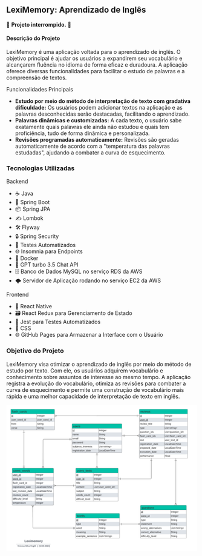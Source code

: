 ## LexiMemory: Aprendizado de Inglês

🚧 **Projeto interrompido.** 🚧

#### Descrição do Projeto
LexiMemory é uma aplicação voltada para o aprendizado de inglês. O objetivo principal é ajudar os usuários a expandirem seu vocabulário e alcançarem fluência no idioma de forma eficaz e duradoura. A aplicação oferece diversas funcionalidades para facilitar o estudo de palavras e a compreensão de textos.

Funcionalidades Principais
- **Estudo por meio do método de interpretação de texto com gradativa dificuldade:** Os usuários podem adicionar textos na aplicação e as palavras desconhecidas serão destacadas, facilitando o aprendizado.
- **Palavras dinâmicas e customizadas:** A cada texto, o usuário sabe exatamente quais palavras ele ainda não estudou e quais tem proficiência, tudo de forma dinâmica e personalizada.
- **Revisões programadas automaticamente:** Revisões são geradas automaticamente de acordo com a "temperatura das palavras estudadas", ajudando a combater a curva de esquecimento.

### Tecnologias Utilizadas

Backend
- ☕ Java
- 🚀 Spring Boot
- 📦 Spring JPA
- ✍️ Lombok
- 🛠️ Flyway
- 🔒 Spring Security
- 🧪 Testes Automatizados
- 🌐 Insomnia para Endpoints
- 🐳 Docker
- 🤖 GPT turbo 3.5 Chat API
- 🗄️ Banco de Dados MySQL no serviço RDS da AWS
- 🌩️ Servidor de Aplicação rodando no serviço EC2 da AWS

Frontend
- 📱 React Native
- 🗃️ React Redux para Gerenciamento de Estado
- 🧪 Jest para Testes Automatizados
- 🎨 CSS
- 🌐 GitHub Pages para Armazenar a Interface com o Usuário

### Objetivo do Projeto
LexiMemory visa otimizar o aprendizado de inglês por meio do método de estudo por texto. Com ele, os usuários adquirem vocabulário e conhecimento sobre assuntos de interesse ao mesmo tempo. A aplicação registra a evolução do vocabulário, otimiza as revisões para combater a curva de esquecimento e permite uma construção de vocabulário mais rápida e uma melhor capacidade de interpretação de texto em inglês.

![DER (Diagrama Entidade Relacionamento)](https://github.com/vinicius-virgilli/leximemory/blob/main/DER%20leximemory.png)
